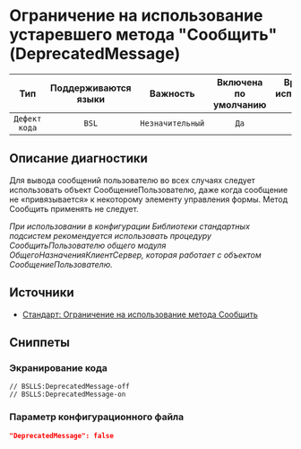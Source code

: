 # Ограничение на использование устаревшего метода "Сообщить" (DeprecatedMessage)

| Тип | Поддерживаются<br/>языки | Важность | Включена<br/>по умолчанию | Время на<br/>исправление (мин) | Тэги |
| :-: | :-: | :-: | :-: | :-: | :-: |
| `Дефект кода` | `BSL` | `Незначительный` | `Да` | `2` | `standard`<br/>`deprecated` |

<!-- Блоки выше заполняются автоматически, не трогать -->
## Описание диагностики

Для вывода сообщений пользователю во всех случаях следует использовать объект СообщениеПользователю, даже когда сообщение не «привязывается» к некоторому элементу управления формы. Метод Сообщить применять не следует.

*При использовании в конфигурации Библиотеки стандартных подсистем рекомендуется использовать процедуру СообщитьПользователю общего модуля ОбщегоНазначенияКлиентСервер, которая работает с объектом СообщениеПользователю.*

## Источники

* [Стандарт: Ограничение на использование метода Сообщить](https://its.1c.ru/db/v8std#content:418:hdoc)

## Сниппеты

<!-- Блоки ниже заполняются автоматически, не трогать -->
### Экранирование кода

```bsl
// BSLLS:DeprecatedMessage-off
// BSLLS:DeprecatedMessage-on
```

### Параметр конфигурационного файла

```json
"DeprecatedMessage": false
```
